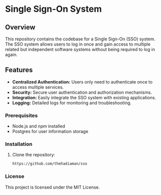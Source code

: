 # Single Sign-On System

## Overview

This repository contains the codebase for a Single Sign-On (SSO) system. The SSO system allows users to log in once and gain access to multiple related but independent software systems without being required to log in again.

## Features

- **Centralized Authentication:** Users only need to authenticate once to access multiple services.
- **Security:** Secure user authentication and authorization mechanisms.
- **Integration:** Easily integrate the SSO system with existing applications.
- **Logging:** Detailed logs for monitoring and troubleshooting.

### Prerequisites

- Node.js and npm installed
- Postgres for user information storage



### Installation

1. Clone the repository:

   ```bash
   https://github.com/thehadiaman/sso

### License
This project is licensed under the MIT License.

